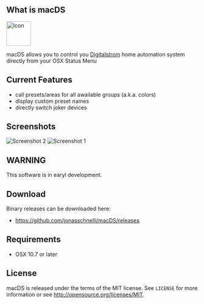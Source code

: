 What is macDS
-------
<img src="https://raw.githubusercontent.com/jonasschnelli/macDS/master/screenshots/Icon.png" alt="Icon" style="width:64px;"/>


macDS allows you to control you [Digitalstrom](https://www.digitalstrom.com) home automation system directly from your OSX Status Menu

Current Features
-------

* call presets/areas for all awailable groups (a.k.a. colors)
* display custom preset names
* directly switch joker devices


Screenshots
-------

![Screenshot 2](https://raw.githubusercontent.com/jonasschnelli/macDS/master/screenshots/macDS_beta0.3.5.jpg)
![Screenshot 1](https://raw.githubusercontent.com/jonasschnelli/macDS/master/screenshots/macDS_beta0.2.png)


WARNING
-------

This software is in earyl development.

Download
-------

Binary releases can be downloaded here:

* https://github.com/jonasschnelli/macDS/releases


Requirements
-------

- OSX 10.7 or later


License
-------

macDS is released under the terms of the MIT license. See `LICENSE` for more
information or see http://opensource.org/licenses/MIT.
